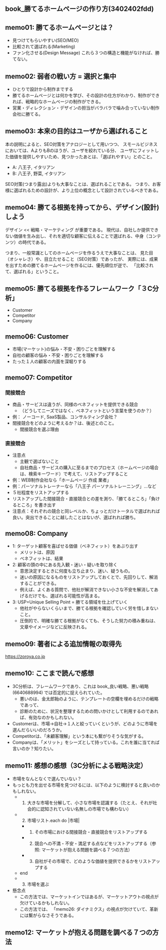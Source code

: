 book_勝てるホームページの作り方(3402402fdd)
---

## memo01: 勝てるホームページとは？
- 見つけてもらいやすい(SEO/MEO)
- 比較されて選ばれる(Marketing)
- ファン化させる(Design Message)
これら３つの構造と機能がなければ、勝てない。

## memo02: 弱者の戦い方 = 選択と集中
- ひとりで設計から制作までする
- 勝てるホームページとは何かを学び、その設計の仕方がわかり、制作ができれば、戦略的なホームページの制作ができる。
- 営業・ディレクション・デザインの担当がバラバラで噛み合っていない制作会社に勝てる。

## memo03: 本来の目的はユーザから選ばれること
本の説明によると、SEO対策をアナロジーとして用いつつ、
スモールビジネスにおいては、AよりもBのほうが、ユーザを絞れている分、
ユーザにフィットした価値を提供しやすいため、見つかったあとは、「選ばれやすい」とのこと。
- A: 八王子, イタリアン
- B: 八王子, 野菜, イタリアン

SEO対策(つまり露出)よりも大事なことは、選ばれることである。
つまり、お客様に選ばれるための設計が、より上位の概念として設計されているべきである。

## memo04: 勝てる根拠を持ってから、デザイン(設計)しよう
デザイン << 戦略・マーケティング が重要である。
現代は、自社しか提供できない価値を生み出し、それを適切な顧客に伝えることで選ばれる、中身（コンテンツ）の時代である。

つまり、一般常識としてのホームページを作るうえで大事なことは、
見た目（オシャレさ）や、目立たせること（SEO対策）であったが、
実際には、成果を出すための勝てるホームページを作るには、優先順位が逆で、
「比較されて、選ばれる」ということ。


## memo05: 勝てる根拠を作るフレームワーク「３C分析」
- Customer
- Competitor
- Company

## memo06: Customer
- 市場(マーケット)の悩み・不安・困りごとを理解する
- 自社の顧客の悩み・不安・困りごとを理解する
- たった１人の顧客の内面を深堀りする

## memo07: Competitor
### 間接競合
- 商品・サービスは違うが、同様のベネフィットを提供できる競合
  - （どうしてニーズではなく、ベネフィットという言葉を使うのか？）
- 例： ノーコード, SaaS製品、コンサルティング会社？
- 間接競合をどのように考えるか？は、後述とのこと。
  - 間接競合を選ぶ理由
### 直接競合
- 注意点
  - 主観で選ばないこと
  - 自社商品・サービスの購入に至るまでのプロセス（ホームページの場合は、検索キーワード）で考えて、リストアップすること
- 例：WEB制作会社なら「ホームページ 作成 業者」
- 例：パーソナルトレーナーなら「八王子 パーソナルトレーニング」...など
- ５社程度をリストアップする
- リストアップした間接競合・直接競合との差を測り、「勝てるところ」「負けるところ」を書き出す
- 注意点：それぞれの競合と同レベルか、ちょっとだけトータルで選ばれれば良い。突出できることに越したことはないが、選ばれれば勝ち。

## memo08: Company
- 1: ターゲット顧客を喜ばせる価値（ベネフィット）をあぶり出す
  - メリットは、原因
  - ベネフィットは、結果
- 2: 顧客の頭の中にある先入観・迷い・疑いを取り除く
  - 意思決定するときに何度も立ち止まり、迷い、疑うもの。
  - 迷いの原因になるものをリストアップしておくとで、先回りして、解消することができる。
  - 例えば、よくある質問で、他社が解消できない小さな不安を解消してあげるだけでも、選ばれる可能性が高まる。
- 3: USP=Unique Selling Point = 勝てる領域を仕上げていく
  - 他社がやらないくらいまで、勝てる根拠を確認していく労を惜しまないこと。
  - 圧倒的で、明確な勝てる根拠がなくても、そうした努力の積み重ねは、文章やイメージなどに反映される。

## memo09: 著者による追加情報の取得先
https://zoroya.co.jp

## memo10: ここまで読んで感想
- 3C分析は、フレームワークであり、これは book_良い戦略、悪い戦略(6640688994) では否定的に捉えられていた。
  - 悪いのは、金太郎飴のように、テンプレートの空欄を埋めるだけの戦略であって、
  - 診断のために、状況を整理するための問いかけとして利用するのであれば、有効なのかもしれない。
- Customerは、市場→自社→１人と絞っていくというが、どのように市場を選んだらいいのだろうか。
- Competitorは、「未顧客理解」という本にも繋がりそうな気がする。
- Companyは、「メリット」をシーズとして持っている。これを誰に当てれば言いのか？知りたい。

## memo11: 感想の感想（3C分析による戦略決定）
- 市場をなんとなくで選んでいない？
- もっとも力を出せる市場を見つけるには、以下のように検討すると良いのかもしれない。
  - 1. 大きな市場を分解して、小さな市場を認識する（たとえ、それが社会的に認知されていない名無しの市場でも構わない）
  - 2. 市場リスト.each do |市場|
    - 1. その市場における間接競合・直接競合をリストアップする
    - 2. 競合への不満・不安・満足する点などをリストアップする（参照: マーケットが抱える問題を調べる７つの方法）
    - 3. 自社がその市場で、どのような価値を提供できるかをリストアップする
  - end
  - 3. 市場を選ぶ
- 懸念点
  - この方法では、マーケットインではあるが、マーケットアウトの視点が欠けているかもしれない。
  - この方法では、 「memo26: ダイナミクス」の視点が欠けていて、革新には繋がらなさそうである。

## memo12: マーケットが抱える問題を調べる７つの方法





